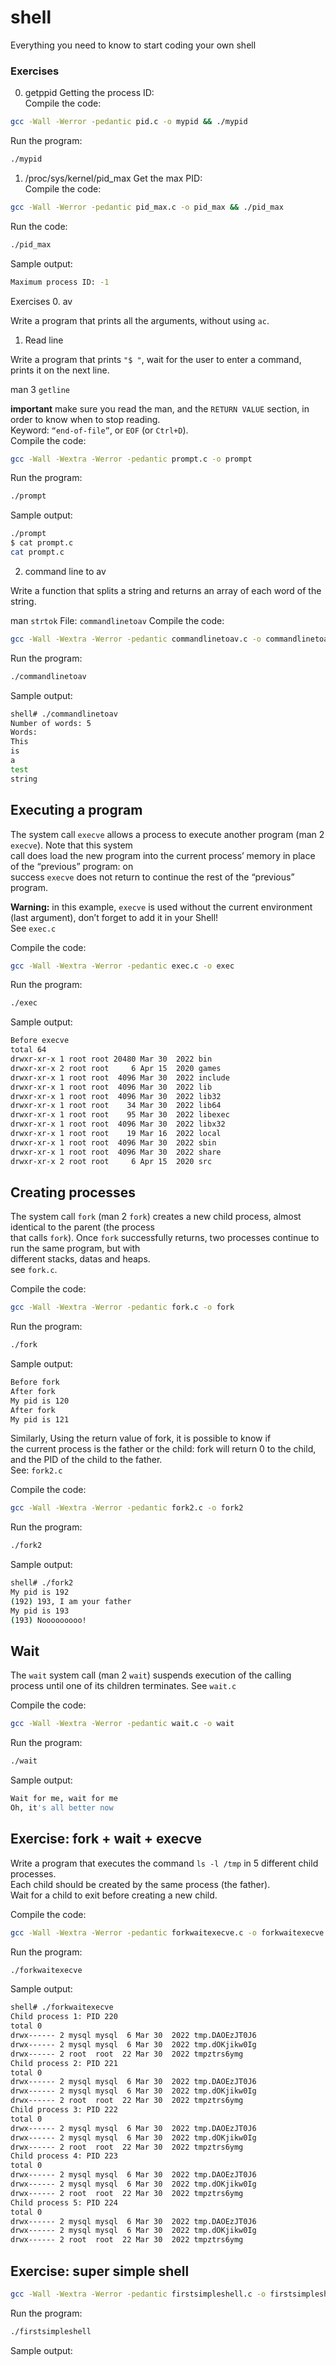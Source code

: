 # shell
Everything you need to know to start coding your own shell
### Exercises
0. getppid
Getting the process ID: <br />
Compile the code:
```sh
gcc -Wall -Werror -pedantic pid.c -o mypid && ./mypid
```
Run the program:
```sh
./mypid
```

1. /proc/sys/kernel/pid_max
Get the max PID: <br />
Compile the code:
```sh
gcc -Wall -Werror -pedantic pid_max.c -o pid_max && ./pid_max
```
Run the code:
```sh
./pid_max
```
Sample output:
```sh
Maximum process ID: -1
```

Exercises
0. av

Write a program that prints all the arguments, without using `ac`.
1. Read line

Write a program that prints `"$ "`, wait for the user to enter a command, prints it on the next line. <br />

man 3 `getline`

**important** make sure you read the man, and the `RETURN VALUE` section, in order to know when to stop reading. <br />
Keyword: `“end-of-file”`, or `EOF` (or `Ctrl+D`). <br />
Compile the code:
```sh
gcc -Wall -Wextra -Werror -pedantic prompt.c -o prompt
```
Run the program:
```sh
./prompt
```
Sample output:
```sh
./prompt 
$ cat prompt.c
cat prompt.c
```

2. command line to av

Write a function that splits a string and returns an array of each word of the string.

man `strtok`
File: `commandlinetoav`
Compile the code:
```sh
gcc -Wall -Wextra -Werror -pedantic commandlinetoav.c -o commandlinetoav
```
Run the program:
```sh
./commandlinetoav
```
Sample output:
```sh
shell# ./commandlinetoav
Number of words: 5
Words:
This
is
a
test
string
```


## Executing a program
The system call `execve` allows a process to execute another program (man 2 `execve`). Note that this system <br /> 
call does load the new program into the current process’ memory in place of the “previous” program: on <br /> 
success `execve` does not return to continue the rest of the “previous” program. <br />

**Warning:** in this example, `execve` is used without the current environment (last argument), don’t forget to add it in your Shell! <br />
See `exec.c` <br />

Compile the code:
```sh
gcc -Wall -Wextra -Werror -pedantic exec.c -o exec
```
Run the program:
```sh
./exec
```
Sample output:
```sh
Before execve
total 64
drwxr-xr-x 1 root root 20480 Mar 30  2022 bin
drwxr-xr-x 2 root root     6 Apr 15  2020 games
drwxr-xr-x 1 root root  4096 Mar 30  2022 include
drwxr-xr-x 1 root root  4096 Mar 30  2022 lib
drwxr-xr-x 1 root root  4096 Mar 30  2022 lib32
drwxr-xr-x 1 root root    34 Mar 30  2022 lib64
drwxr-xr-x 1 root root    95 Mar 30  2022 libexec
drwxr-xr-x 1 root root  4096 Mar 30  2022 libx32
drwxr-xr-x 1 root root    19 Mar 16  2022 local
drwxr-xr-x 1 root root  4096 Mar 30  2022 sbin
drwxr-xr-x 1 root root  4096 Mar 30  2022 share
drwxr-xr-x 2 root root     6 Apr 15  2020 src
```

## Creating processes

The system call `fork` (man 2 `fork`) creates a new child process, almost identical to the parent (the process <br />
that calls `fork`). Once `fork` successfully returns, two processes continue to run the same program, but with <br />
different stacks, datas and heaps. <br />
see `fork.c`.

Compile the code:
```sh
gcc -Wall -Wextra -Werror -pedantic fork.c -o fork
```
Run the program:
```sh
./fork
```
Sample output:
```sh
Before fork
After fork
My pid is 120
After fork
My pid is 121
```
Similarly, Using the return value of fork, it is possible to know if <br />
the current process is the father or the child: fork will return 0 to the child, <br />
and the PID of the child to the father. <br />
See: `fork2.c`

Compile the code:
```sh
gcc -Wall -Wextra -Werror -pedantic fork2.c -o fork2
```
Run the program:
```sh
./fork2
```
Sample output:
```sh
shell# ./fork2
My pid is 192
(192) 193, I am your father
My pid is 193
(193) Nooooooooo!
```

## Wait

The `wait` system call (man 2 `wait`) suspends execution of the calling process until one of its children terminates.
See `wait.c`

Compile the code:
```sh
gcc -Wall -Wextra -Werror -pedantic wait.c -o wait
```
Run the program:
```sh
./wait
```
Sample output:
```sh
Wait for me, wait for me
Oh, it's all better now
```

## Exercise: fork + wait + execve
Write a program that executes the command `ls -l /tmp` in 5 different child processes. <br /> 
Each child should be created by the same process (the father). <br />
Wait for a child to exit before creating a new child. 

Compile the code:
```sh
gcc -Wall -Wextra -Werror -pedantic forkwaitexecve.c -o forkwaitexecve
```
Run the program:
```sh
./forkwaitexecve
```
Sample output:
```sh
shell# ./forkwaitexecve
Child process 1: PID 220
total 0
drwx------ 2 mysql mysql  6 Mar 30  2022 tmp.DAOEzJT0J6
drwx------ 2 mysql mysql  6 Mar 30  2022 tmp.dOKjikw0Ig
drwx------ 2 root  root  22 Mar 30  2022 tmpztrs6ymg
Child process 2: PID 221
total 0
drwx------ 2 mysql mysql  6 Mar 30  2022 tmp.DAOEzJT0J6
drwx------ 2 mysql mysql  6 Mar 30  2022 tmp.dOKjikw0Ig
drwx------ 2 root  root  22 Mar 30  2022 tmpztrs6ymg
Child process 3: PID 222
total 0
drwx------ 2 mysql mysql  6 Mar 30  2022 tmp.DAOEzJT0J6
drwx------ 2 mysql mysql  6 Mar 30  2022 tmp.dOKjikw0Ig
drwx------ 2 root  root  22 Mar 30  2022 tmpztrs6ymg
Child process 4: PID 223
total 0
drwx------ 2 mysql mysql  6 Mar 30  2022 tmp.DAOEzJT0J6
drwx------ 2 mysql mysql  6 Mar 30  2022 tmp.dOKjikw0Ig
drwx------ 2 root  root  22 Mar 30  2022 tmpztrs6ymg
Child process 5: PID 224
total 0
drwx------ 2 mysql mysql  6 Mar 30  2022 tmp.DAOEzJT0J6
drwx------ 2 mysql mysql  6 Mar 30  2022 tmp.dOKjikw0Ig
drwx------ 2 root  root  22 Mar 30  2022 tmpztrs6ymg
```
## Exercise: super simple shell
```sh
gcc -Wall -Wextra -Werror -pedantic firstsimpleshell.c -o firstsimpleshell
```
Run the program:
```sh
./firstsimpleshell
```
Sample output:
```sh

```